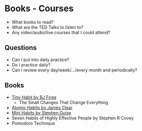 # Books - Courses

* What books to read?
* What are the TED Talks to listen to?
* Any video/audio/live courses that I could attend?

## Questions

* Can I put into daily practice?
* Do I practice daily?
* Can I review every day/week/.../every month and periodically?

## Books

* [Tiny Habit by BJ Fogg](https://tinyhabits.com/)
  * The Small Changes That Change Everything
* [Atomic Habits by James Clear](https://jamesclear.com/)
* [Mini Habits by Stephen Guise](https://minihabits.com/)  
* Seven Habits of Highly Effective People by Stephen R Covey
* Pomodoro Technique
